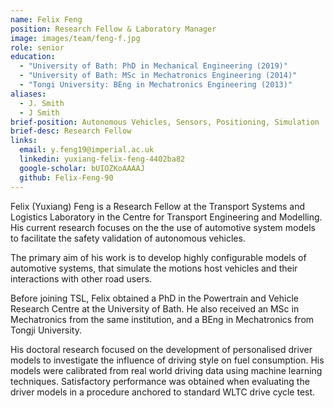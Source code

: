```yaml
---
name: Felix Feng
position: Research Fellow & Laboratory Manager
image: images/team/feng-f.jpg
role: senior
education: 
  - "University of Bath: PhD in Mechanical Engineering (2019)"
  - "University of Bath: MSc in Mechatronics Engineering (2014)"
  - "Tongi University: BEng in Mechatronics Engineering (2013)"
aliases:
  - J. Smith
  - J Smith
brief-position: Autonomous Vehicles, Sensors, Positioning, Simulation
brief-desc: Research Fellow
links:
  email: y.feng19@imperial.ac.uk
  linkedin: yuxiang-felix-feng-4402ba82
  google-scholar: bUIOZKoAAAAJ
  github: Felix-Feng-90
---
```


Felix (Yuxiang) Feng is a Research Fellow at the Transport Systems and Logistics Laboratory in the Centre for Transport Engineering and Modelling. His current research focuses on the the use of automotive system models to facilitate the safety validation of autonomous vehicles.  

The primary aim of his work is to develop highly configurable models of automotive systems, that simulate the motions host vehicles and their interactions with other road users. 

Before joining TSL, Felix obtained a PhD in the Powertrain and Vehicle Research Centre at the University of Bath. He also received an MSc in Mechatronics from the same institution, and a BEng in Mechatronics from Tongji University.    

His doctoral research focused on the development of personalised driver models to investigate the influence of driving style on fuel consumption. His models were calibrated from real world driving data using machine learning techniques. Satisfactory performance was obtained when evaluating the driver models in a procedure anchored to standard WLTC drive cycle test.
